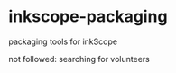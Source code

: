 inkscope-packaging
==================

packaging tools for inkScope

not followed:  searching for volunteers
